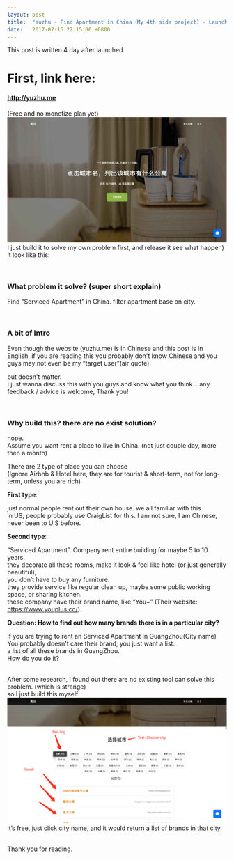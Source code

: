 ```yaml
---
layout: post
title:  "Yuzhu - Find Apartment in China（My 4th side project) - Launched at July 11, 2017"
date:   2017-07-15 22:15:00 +0800
---
```


This post is written 4 day after launched.

# First, link here:
#### <a href="http://yuzhu.me" target="_blank">http://yuzhu.me</a>
(Free and no monetize plan yet)   
![yuzhu landing page, top section](/images/yuzhu/yuzhu-landing-top.jpg)
I just build it to solve my own problem first, and release it see what happen)
it look like this:  

<br/>


### What problem it solve?  (super short explain)
Find “Serviced Apartment” in China. filter apartment base on city.

<br/>


### A bit of Intro
Even though the website (yuzhu.me) is in Chinese and this post is in English, if you are reading this you probably don't know Chinese and you guys may not even be my “target user”(air quote).

but doesn't matter.    
I just wanna discuss this with you guys and know what you think… any feedback / advice is welcome, Thank you!

<br/>

### Why build this? there are no exist solution?
nope.  
Assume you want rent a place to live in China. (not just couple day, more then a month)

There are 2 type of place you can choose      
(Ignore Airbnb & Hotel here, they are for tourist & short-term, not for long-term, unless you are rich)

**First type**:  

just normal people rent out their own house. we all familiar with this.   
in US, people probably use CraigList for this. I am not sure, I am Chinese, never been to U.S before.  

**Second type**:  

“Serviced Apartment”. Company rent entire building for maybe 5 to 10 years.  
they decorate all these rooms, make it look & feel like hotel (or just generally beautiful),   
you don’t have to buy any furniture.   
they provide service like regular clean up, maybe some public working space, or sharing kitchen.  
these company have their brand name, like “You+”  (Their website: <a href="https://www.youplus.cc/" target="_blank">https://www.youplus.cc/</a>)


**Question: How to find out how many brands there is in a particular city?**

if you are trying to rent an Serviced Apartment in GuangZhou(City name)  
You probably doesn't care their brand, you just want a list.  
a list of all these brands in GuangZhou.   
How do you do it?  
<br/>

After some research, I found out there are no existing tool can solve this problem. (which is strange)  
so I just build this myself.
![yuzhu landing page, the part that have actual useful function](/images/yuzhu/yuzhu-feature.png)
it’s free, just click city name, and it would return a list of brands in that city.


<br/>
Thank you for reading.
